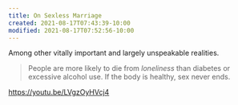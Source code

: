 ```yaml
---
title: On Sexless Marriage
created: 2021-08-17T07:43:39-10:00
modified: 2021-08-17T07:52:56-10:00
---
```


Among other vitally important and largely unspeakable realities.

> People are more likely to die from *loneliness* than diabetes or excessive alcohol use. If the body is healthy, sex never ends.

https://youtu.be/LVgzOyHVcj4
